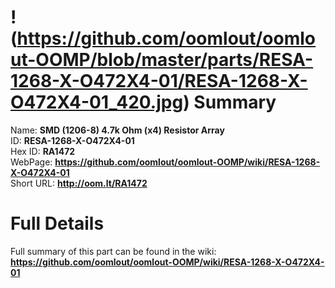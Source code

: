 
!(https://github.com/oomlout/oomlout-OOMP/blob/master/parts/RESA-1268-X-O472X4-01/RESA-1268-X-O472X4-01_420.jpg)
Summary
=================
  
Name: __SMD (1206-8) 4.7k Ohm (x4) Resistor Array__    
ID: __RESA-1268-X-O472X4-01__   
Hex ID: __RA1472__   
WebPage: __https://github.com/oomlout/oomlout-OOMP/wiki/RESA-1268-X-O472X4-01__   
Short URL: __http://oom.lt/RA1472__   

Full Details
==========================
Full summary of this part can be found in the wiki:   
__https://github.com/oomlout/oomlout-OOMP/wiki/RESA-1268-X-O472X4-01__    

